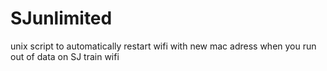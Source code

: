 # SJunlimited
unix script to automatically restart wifi with new mac adress when you run out of data on SJ train wifi
